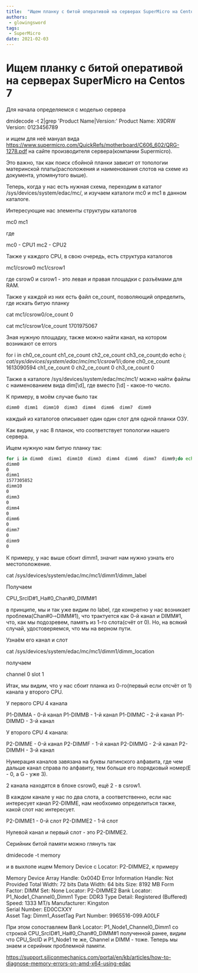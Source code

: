 ```yaml
---
title:  "Ищем планку с битой оперативой на серверах SuperMicro на Centos 7"
authors: 
 - glowingsword
tags:
 - SuperMicro
date: 2021-02-03
---
```


# Ищем планку с битой оперативой на серверах SuperMicro на Centos 7

Для начала определяемся с моделью сервера

dmidecode -t 2|grep 'Product Name\|Version:'
	Product Name: X9DRW
	Version: 0123456789

и ищем для неё мануал вида https://www.supermicro.com/QuickRefs/motherboard/C606_602/QRG-1278.pdf на сайте производителя сервера(компании Supermicro).

Это важно, так как поиск сбойной планки зависит от топологии материнской платы(расположения и наименования слотов на схеме из документа, упомянутого выше).

Теперь, когда у нас есть нужная схема, переходим в каталог /sys/devices/system/edac/mc/, и изучаем каталоги mc0 и mc1 в данном каталоге.

Интересующие нас элементы структуры каталогов

mc0  mc1

где

mc0 - CPU1
mc2 - CPU2

Также у каждого CPU, в свою очередь, есть структура каталогов

mc1/csrow0
mc1/csrow1

где csrow0 и csrow1 - это левая и правая площадки с разъёмами для RAM.

Также у каждой из них есть файл ce_count, позволяющий определить, где искать битую планку

cat mc1/csrow0/ce_count
0

cat mc1/csrow1/ce_count
1701975067

Зная нужную площадку, также можно найти канал, на котором возникают ce errors

for i in ch0_ce_count ch1_ce_count ch2_ce_count ch3_ce_count;do echo $i; cat /sys/devices/system/edac/mc/mc1/csrow1/$i;done
ch0_ce_count
1613090594
ch1_ce_count
0
ch2_ce_count
0
ch3_ce_count
0

Также в каталоге  /sys/devices/system/edac/mc/mc1/ можно найти файлы с наименованием вида dim[\d], где вместо [\d] - какое-то число.

К примеру, в моём случае было так

```bash
dimm0  dimm1  dimm10  dimm3  dimm4  dimm6  dimm7  dimm9
```

каждый из каталогов описывает один один слот для одной планки ОЗУ.

Как видим, у нас 8 планок, что соответствует топологии нашего сервера.

Ищем нужную нам битую планку так:

```bash
for i in dimm0  dimm1  dimm10  dimm3  dimm4  dimm6  dimm7  dimm9;do echo $i;cat /sys/devices/system/edac/mc/mc1/$i/dimm_ce_count;done
dimm0
0
dimm1
1577305852
dimm10
0
dimm3
0
dimm4
0
dimm6
0
dimm7
0
dimm9
0
```


К примеру, у нас выше сбоит dimm1, значит нам нужно узнать его местоположение.

cat /sys/devices/system/edac/mc/mc1/dimm1/dimm_label

Получаем

CPU_SrcID#1_Ha#0_Chan#0_DIMM#1

в принципе, мы и так уже видим по label, где конкретно у нас возникает проблема(Chan#0⇾DIMM#1), что трактуется как 0-й канал и DIMM#1, что, как мы подозревем, память из 1-го слота(счёт от 0). Но, на всякий случай, удостоверяемся, что мы на верном пути.

Узнаём его канал и слот

cat /sys/devices/system/edac/mc/mc1/dimm1/dimm_location

получаем

channel 0 slot 1


Итак, мы видим, что у нас сбоит планка из 0-го(первый если отсчёт от 1) канала у второго CPU.

У первого CPU 4 канала
 
P1-DIMMA - 0-й канал
P1-DIMMB - 1-й канал
P1-DIMMC - 2-й канал
P1-DIMMD - 3-й канал

У второго CPU 4 канала:

P2-DIMME - 0-й канал
P2-DIMMF - 1-й канал
P2-DIMMG - 2-й канал
P2-DIMMH - 3-й канал

Нумерация каналов завязана на буквы латинского алфавита, где чем дальше канал справа по алфавиту, тем больше его порядковый номер(E - 0, а G - уже 3).

2 канала находятся в блоке csrow0, ещё 2 - в csrow1.

В каждом канале у нас по два слота, а соответственно, если нас интересует канал P2-DIMME, нам необхоимо определиться также, какой слот нас интересует.

P2-DIMME1 - 0-й слот
P2-DIMME2 - 1-й слот


Нулевой канал и первый слот - это P2-DIMME2.

Серийник битой памяти можно глянуть так

dmidecode -t memory 

и в выхлопе ищем Memory Device c Locator: P2-DIMME2, к примеру

Memory Device
	Array Handle: 0x004D
	Error Information Handle: Not Provided
	Total Width: 72 bits
	Data Width: 64 bits
	Size: 8192 MB
	Form Factor: DIMM
	Set: None
	Locator: P2-DIMME2
	Bank Locator: P1_Node1_Channel0_Dimm1
	Type: DDR3
	Type Detail: Registered (Buffered)
	Speed: 1333 MT/s
	Manufacturer: Kingston                      
	Serial Number: ED0CCXXY    
	Asset Tag: Dimm1_AssetTag
	Part Number: 9965516-099.A00LF 

При этом сопоставляем Bank Locator: P1_Node1_Channel0_Dimm1 со строкой CPU_SrcID#1_Ha#0_Chan#0_DIMM#1 полученной ранее, видим что CPU_SrcID и P1_Node1 те же, Channel и DIMM - тоже. Теперь мы знаем и серийник проблемной памяти.


https://support.siliconmechanics.com/portal/en/kb/articles/how-to-diagnose-memory-errors-on-amd-x64-using-edac